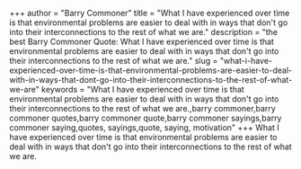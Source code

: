 +++
author = "Barry Commoner"
title = "What I have experienced over time is that environmental problems are easier to deal with in ways that don't go into their interconnections to the rest of what we are."
description = "the best Barry Commoner Quote: What I have experienced over time is that environmental problems are easier to deal with in ways that don't go into their interconnections to the rest of what we are."
slug = "what-i-have-experienced-over-time-is-that-environmental-problems-are-easier-to-deal-with-in-ways-that-dont-go-into-their-interconnections-to-the-rest-of-what-we-are"
keywords = "What I have experienced over time is that environmental problems are easier to deal with in ways that don't go into their interconnections to the rest of what we are.,barry commoner,barry commoner quotes,barry commoner quote,barry commoner sayings,barry commoner saying,quotes, sayings,quote, saying, motivation"
+++
What I have experienced over time is that environmental problems are easier to deal with in ways that don't go into their interconnections to the rest of what we are.
